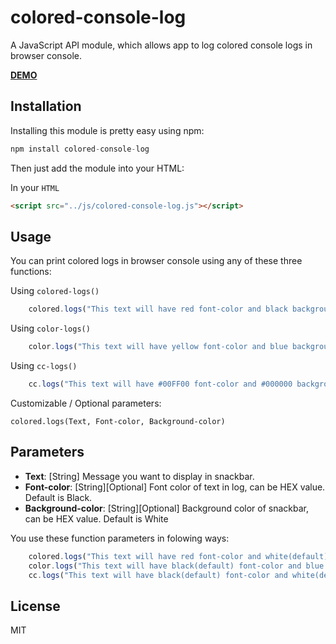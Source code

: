 # colored-console-log

A JavaScript API module, which allows app to log colored console logs in browser console.

**[DEMO](http://www.aniket.co/labs/cc-logs/demo/)**

## Installation
Installing this module is pretty easy using npm:

```python
npm install colored-console-log
```
Then just add the module into your HTML:

In your `HTML`

```HTML
<script src="../js/colored-console-log.js"></script>
```

## Usage
You can print colored logs in browser console using any of these three functions:

Using `colored-logs()`

```javascript
	colored.logs("This text will have red font-color and black background.", "red", "black");
```

Using `color-logs()`

```javascript
	color.logs("This text will have yellow font-color and blue background.", "yellow", "blue");
```

Using `cc-logs()`

```javascript
	cc.logs("This text will have #00FF00 font-color and #000000 background.", "#00FF00", "#000000");
```

Customizable / Optional parameters:

`colored.logs(Text, Font-color, Background-color)`

## Parameters

- **Text**: [String] Message you want to display in snackbar.
- **Font-color**: [String][Optional] Font color of text in log, can be HEX value. Default is Black.
- **Background-color**: [String][Optional] Background color of snackbar, can be HEX value. Default is White

You use these function parameters in folowing ways:

```javascript
	colored.logs("This text will have red font-color and white(default) background.", "red");
	color.logs("This text will have black(default) font-color and blue background.", "", "blue");
	cc.logs("This text will have black(default) font-color and white(default) background.");
```

## License
MIT